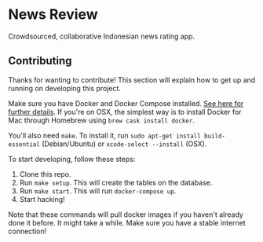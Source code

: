 News Review
=============

Crowdsourced, collaborative Indonesian news rating app.

## Contributing

Thanks for wanting to contribute! This section will explain how to get up and running on developing this project.

Make sure you have Docker and Docker Compose installed. [See here for further details](https://docs.docker.com/). If you're on OSX, the simplest way is to install Docker for Mac through Homebrew using `brew cask install docker`.

You'll also need `make`. To install it, run `sudo apt-get install build-essential` (Debian/Ubuntu) or `xcode-select --install` (OSX).

To start developing, follow these steps:

1. Clone this repo.
2. Run `make setup`. This will create the tables on the database.
3. Run `make start`. This will run `docker-compose up`.
4. Start hacking!

Note that these commands will pull docker images if you haven't already done it before. It might take a while. Make sure you have a stable internet connection!
